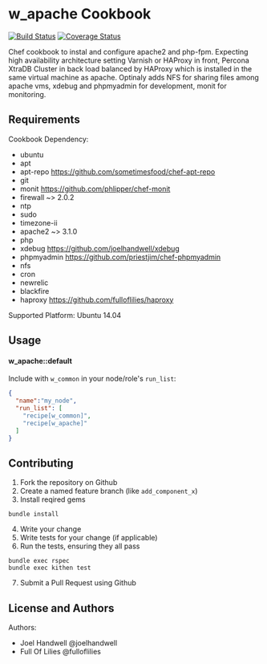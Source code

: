 w_apache Cookbook
==================

[![Build Status](https://travis-ci.org/haapp/w_apache.svg?branch=master)](https://travis-ci.org/haapp/w_apache)
[![Coverage Status](https://coveralls.io/repos/github/haapp/w_apache/badge.svg?branch=master)](https://coveralls.io/github/haapp/w_apache?branch=master)

Chef cookbook to instal and configure apache2 and php-fpm. Expecting high availability architecture setting Varnish or HAProxy in front, Percona XtraDB Cluster in back load balanced by HAProxy which is installed in the same virtual machine as apache. Optinaly adds NFS for sharing files among apache vms, xdebug and phpmyadmin for development, monit for monitoring.


Requirements
------------
Cookbook Dependency:

* ubuntu
* apt
* apt-repo  https://github.com/sometimesfood/chef-apt-repo
* git
* monit  https://github.com/phlipper/chef-monit
* firewall ~> 2.0.2
* ntp
* sudo
* timezone-ii
* apache2 ~> 3.1.0
* php
* xdebug  https://github.com/joelhandwell/xdebug
* phpmyadmin  https://github.com/priestjim/chef-phpmyadmin
* nfs
* cron
* newrelic
* blackfire
* haproxy  https://github.com/fulloflilies/haproxy

Supported Platform:
Ubuntu 14.04

Usage
-----
#### w_apache::default

Include with `w_common` in your node/role's `run_list`:

```json
{
  "name":"my_node",
  "run_list": [
    "recipe[w_common]",
    "recipe[w_apache]"
  ]
}
```

Contributing
------------
1. Fork the repository on Github
2. Create a named feature branch (like `add_component_x`)
3. Install reqired gems
```
bundle install
```
4. Write your change
5. Write tests for your change (if applicable)
6. Run the tests, ensuring they all pass
```
bundle exec rspec
bundle exec kithen test
```
7. Submit a Pull Request using Github

License and Authors
-------------------
Authors:
* Joel Handwell @joelhandwell
* Full Of Lilies @fulloflilies
